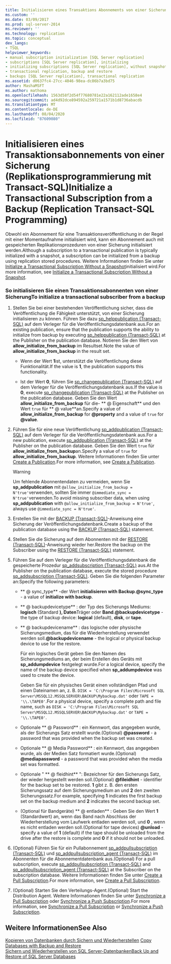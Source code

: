 ```yaml
---
title: Initialisieren eines Transaktions Abonnements von einer Sicherung (Replikations Programmierung mit Transact-SQL) | Microsoft-Dokumentation
ms.custom: ''
ms.date: 03/09/2017
ms.prod: sql-server-2014
ms.reviewer: ''
ms.technology: replication
ms.topic: conceptual
dev_langs:
- TSQL
helpviewer_keywords:
- manual subscription initialization [SQL Server replication]
- subscriptions [SQL Server replication], initializing
- initializing subscriptions [SQL Server replication], without snapshots
- transactional replication, backup and restore
- backups [SQL Server replication], transactional replication
ms.assetid: d0637fc4-27cc-4046-98ea-dc86b7a3bd75
author: MashaMSFT
ms.author: mathoma
ms.openlocfilehash: 1563d58f2d54f77680781e22a162112ade1658e4
ms.sourcegitcommit: ad4d92dce894592a259721a1571b1d8736abacdb
ms.translationtype: MT
ms.contentlocale: de-DE
ms.lasthandoff: 08/04/2020
ms.locfileid: "87609080"
---
```

# <a name="initialize-a-transactional-subscription-from-a-backup-replication-transact-sql-programming"></a><span data-ttu-id="751c4-102">Initialisieren eines Transaktionsabonnements von einer Sicherung (Replikationsprogrammierung mit Transact-SQL)</span><span class="sxs-lookup"><span data-stu-id="751c4-102">Initialize a Transactional Subscription from a Backup (Replication Transact-SQL Programming)</span></span>
  <span data-ttu-id="751c4-103">Obwohl ein Abonnement für eine Transaktionsveröffentlichung in der Regel mit einer Momentaufnahme initialisiert wird, kann ein Abonnement auch mit gespeicherten Replikationsprozeduren von einer Sicherung initialisiert werden.</span><span class="sxs-lookup"><span data-stu-id="751c4-103">Although a subscription to a transactional publication is typically initialized with a snapshot, a subscription can be initialized from a backup using replication stored procedures.</span></span> <span data-ttu-id="751c4-104">Weitere Informationen finden Sie unter [Initialize a Transactional Subscription Without a Snapshot](initialize-a-transactional-subscription-without-a-snapshot.md)initialisiert wird.</span><span class="sxs-lookup"><span data-stu-id="751c4-104">For more information, see [Initialize a Transactional Subscription Without a Snapshot](initialize-a-transactional-subscription-without-a-snapshot.md).</span></span>  
  
### <a name="to-initialize-a-transactional-subscriber-from-a-backup"></a><span data-ttu-id="751c4-105">So initialisieren Sie einen Transaktionsabonnenten von einer Sicherung</span><span class="sxs-lookup"><span data-stu-id="751c4-105">To initialize a transactional subscriber from a backup</span></span>  
  
1.  <span data-ttu-id="751c4-106">Stellen Sie bei einer bestehenden Veröffentlichung sicher, dass die Veröffentlichung die Fähigkeit unterstützt, von einer Sicherung initialisieren zu können. Führen Sie dazu [sp_helppublication &#40;Transact-SQL&#41;](/sql/relational-databases/system-stored-procedures/sp-helppublication-transact-sql) auf dem Verleger für die Veröffentlichungsdatenbank aus.</span><span class="sxs-lookup"><span data-stu-id="751c4-106">For an existing publication, ensure that the publication supports the ability to initialize from backup by executing [sp_helppublication &#40;Transact-SQL&#41;](/sql/relational-databases/system-stored-procedures/sp-helppublication-transact-sql) at the Publisher on the publication database.</span></span> <span data-ttu-id="751c4-107">Notieren Sie den Wert von **allow_initialize_from_backup** im Resultset.</span><span class="sxs-lookup"><span data-stu-id="751c4-107">Note the value of **allow_initialize_from_backup** in the result set.</span></span>  
  
    -   <span data-ttu-id="751c4-108">Wenn der Wert **1**ist, unterstützt die Veröffentlichung diese Funktionalität.</span><span class="sxs-lookup"><span data-stu-id="751c4-108">If the value is **1**, the publication supports this functionality.</span></span>  
  
    -   <span data-ttu-id="751c4-109">Ist der Wert **0**, führen Sie [sp_changepublication &#40;Transact-SQL&#41;](/sql/relational-databases/system-stored-procedures/sp-changepublication-transact-sql) auf dem Verleger für die Veröffentlichungsdatenbank aus.</span><span class="sxs-lookup"><span data-stu-id="751c4-109">If the value is **0**, execute [sp_changepublication &#40;Transact-SQL&#41;](/sql/relational-databases/system-stored-procedures/sp-changepublication-transact-sql) at the Publisher on the publication database.</span></span> <span data-ttu-id="751c4-110">Geben Sie den Wert **allow_initialize_from_backup** für die- \*\* \@ Eigenschaft\*\* und den Wert `true` für \*\* \@ value\*\*an.</span><span class="sxs-lookup"><span data-stu-id="751c4-110">Specify a value of **allow_initialize_from_backup** for **\@property** and a value of `true` for **\@value**.</span></span>  
  
2.  <span data-ttu-id="751c4-111">Führen Sie für eine neue Veröffentlichung [sp_addpublication &#40;Transact-SQL&#41;](/sql/relational-databases/system-stored-procedures/sp-addpublication-transact-sql) auf dem Verleger für die Veröffentlichungsdatenbank aus.</span><span class="sxs-lookup"><span data-stu-id="751c4-111">For a new publication, execute [sp_addpublication &#40;Transact-SQL&#41;](/sql/relational-databases/system-stored-procedures/sp-addpublication-transact-sql) at the Publisher on the publication database.</span></span> <span data-ttu-id="751c4-112">Geben Sie den Wert `true` für **allow_initialize_from_backup**an.</span><span class="sxs-lookup"><span data-stu-id="751c4-112">Specify a value of `true` for **allow_initialize_from_backup**.</span></span> <span data-ttu-id="751c4-113">Weitere Informationen finden Sie unter [Create a Publication](publish/create-a-publication.md).</span><span class="sxs-lookup"><span data-stu-id="751c4-113">For more information, see [Create a Publication](publish/create-a-publication.md).</span></span>  
  
    > [!WARNING]  
    >  <span data-ttu-id="751c4-114">Um fehlende Abonnentendaten zu vermeiden, wenn Sie **sp_addpublication** mit `@allow_initialize_from_backup = N'true'`verwenden, sollten Sie immer `@immediate_sync = N'true'`verwenden.</span><span class="sxs-lookup"><span data-stu-id="751c4-114">To avoid missing subscriber data, when using **sp_addpublication** with `@allow_initialize_from_backup = N'true'`, always use `@immediate_sync = N'true'`.</span></span>  
  
3.  <span data-ttu-id="751c4-115">Erstellen Sie mit der [BACKUP &#40;Transact-SQL&#41;](/sql/t-sql/statements/backup-transact-sql)-Anweisung eine Sicherung der Veröffentlichungsdatenbank.</span><span class="sxs-lookup"><span data-stu-id="751c4-115">Create a backup of the publication database using the [BACKUP &#40;Transact-SQL&#41;](/sql/t-sql/statements/backup-transact-sql) statement.</span></span>  
  
4.  <span data-ttu-id="751c4-116">Stellen Sie die Sicherung auf dem Abonnenten mit der [RESTORE &#40;Transact-SQL&#41;](/sql/t-sql/statements/restore-statements-transact-sql)-Anweisung wieder her.</span><span class="sxs-lookup"><span data-stu-id="751c4-116">Restore the backup on the Subscriber using the [RESTORE &#40;Transact-SQL&#41;](/sql/t-sql/statements/restore-statements-transact-sql) statement.</span></span>  
  
5.  <span data-ttu-id="751c4-117">Führen Sie auf dem Verleger für die Veröffentlichungsdatenbank die gespeicherte Prozedur [sp_addsubscription &#40;Transact-SQL&#41;](/sql/relational-databases/system-stored-procedures/sp-addsubscription-transact-sql) aus.</span><span class="sxs-lookup"><span data-stu-id="751c4-117">At the Publisher on the publication database, execute the stored procedure [sp_addsubscription &#40;Transact-SQL&#41;](/sql/relational-databases/system-stored-procedures/sp-addsubscription-transact-sql).</span></span> <span data-ttu-id="751c4-118">Geben Sie die folgenden Parameter an:</span><span class="sxs-lookup"><span data-stu-id="751c4-118">Specify the following parameters:</span></span>  
  
    -   <span data-ttu-id="751c4-119">\*\* \@ sync_type\*\* -der Wert **initialisieren with Backup**.</span><span class="sxs-lookup"><span data-stu-id="751c4-119">**\@sync_type** - a value of **initialize with backup**.</span></span>  
  
    -   <span data-ttu-id="751c4-120">\*\* \@ backupdevicetype\*\* : der Typ des Sicherungs Mediums: **logisch** (Standard **), Daten**Träger oder **Band**.</span><span class="sxs-lookup"><span data-stu-id="751c4-120">**\@backupdevicetype** - the type of backup device: **logical** (default), **disk**, or **tape**.</span></span>  
  
    -   <span data-ttu-id="751c4-121">\*\* \@ backupdevicename\*\* : das logische oder physische Sicherungsmedium, das für die Wiederherstellung verwendet werden soll.</span><span class="sxs-lookup"><span data-stu-id="751c4-121">**\@backupdevicename** - the logical or physical backup device to use for the restore.</span></span>  
  
         <span data-ttu-id="751c4-122">Für ein logisches Gerät geben Sie den Namen des Sicherungsmediums an, der beim Erstellen des Geräts mit **sp_addumpdevice** festgelegt wurde.</span><span class="sxs-lookup"><span data-stu-id="751c4-122">For a logical device, specify the name of the backup device specified when **sp_addumpdevice** was used to create the device.</span></span>  
  
         <span data-ttu-id="751c4-123">Geben Sie für ein physisches Gerät einen vollständigen Pfad und einen Dateinamen an, z. B. `DISK = 'C:\Program Files\Microsoft SQL Server\MSSQL12.MSSQLSERVER\BACKUP\Mybackup.dat'` oder `TAPE = '\\.\TAPE0'`.</span><span class="sxs-lookup"><span data-stu-id="751c4-123">For a physical device, specify a complete path and file name, such as `DISK = 'C:\Program Files\Microsoft SQL Server\MSSQL12.MSSQLSERVER\BACKUP\Mybackup.dat'` or `TAPE = '\\.\TAPE0'`.</span></span>  
  
    -   <span data-ttu-id="751c4-124">Optionale \*\* \@ Password\*\* : ein Kennwort, das angegeben wurde, als der Sicherungs Satz erstellt wurde.</span><span class="sxs-lookup"><span data-stu-id="751c4-124">(Optional) **\@password** - a password that was provided when the backup set was created.</span></span>  
  
    -   <span data-ttu-id="751c4-125">Optionale \*\* \@ Media Password\*\* : ein Kennwort, das angegeben wurde, als der Medien Satz formatiert wurde.</span><span class="sxs-lookup"><span data-stu-id="751c4-125">(Optional) **\@mediapassword** - a password that was provided when the media set was formatted.</span></span>  
  
    -   <span data-ttu-id="751c4-126">Optionale " \*\* \@ fleidhint\*\* ": Bezeichner für den Sicherungs Satz, der wieder hergestellt werden soll.</span><span class="sxs-lookup"><span data-stu-id="751c4-126">(Optional) **\@fileidhint** - identifier for the backup set to be restored.</span></span> <span data-ttu-id="751c4-127">**1** gibt z. B. den ersten Sicherungssatz auf dem Sicherungsmedium an und **2** den zweiten Sicherungssatz.</span><span class="sxs-lookup"><span data-stu-id="751c4-127">For example, specifying **1** indicates the first backup set on the backup medium and **2** indicates the second backup set.</span></span>  
  
    -   <span data-ttu-id="751c4-128">(Optional für Bandgeräte) \*\* \@ entladen\*\* : Geben Sie den Wert **1** (Standardwert) an, wenn das Band nach Abschluss der Wiederherstellung vom Laufwerk entladen werden soll, und **0** , wenn es nicht entladen werden soll.</span><span class="sxs-lookup"><span data-stu-id="751c4-128">(Optional for tape devices) **\@unload** - specify a value of **1** (default) if the tape should be unloaded from the drive after the restore is complete and **0** if it should not be unloaded.</span></span>  
  
6.  <span data-ttu-id="751c4-129">(Optional) Führen Sie für ein Pullabonnement [sp_addpullsubscription &#40;Transact-SQL&#41;](/sql/relational-databases/system-stored-procedures/sp-addpullsubscription-transact-sql) und [sp_addpullsubscription_agent &#40;Transact-SQL&#41;](/sql/relational-databases/system-stored-procedures/sp-addpullsubscription-agent-transact-sql) im Abonnenten für die Abonnementdatenbank aus.</span><span class="sxs-lookup"><span data-stu-id="751c4-129">(Optional) For a pull subscription, execute [sp_addpullsubscription &#40;Transact-SQL&#41;](/sql/relational-databases/system-stored-procedures/sp-addpullsubscription-transact-sql) and [sp_addpullsubscription_agent &#40;Transact-SQL&#41;](/sql/relational-databases/system-stored-procedures/sp-addpullsubscription-agent-transact-sql) at the Subscriber on the subscription database.</span></span> <span data-ttu-id="751c4-130">Weitere Informationen finden Sie unter [Create a Pull Subscription](create-a-pull-subscription.md).</span><span class="sxs-lookup"><span data-stu-id="751c4-130">For more information, see [Create a Pull Subscription](create-a-pull-subscription.md).</span></span>  
  
7.  <span data-ttu-id="751c4-131">(Optional) Starten Sie den Verteilungs-Agent.</span><span class="sxs-lookup"><span data-stu-id="751c4-131">(Optional) Start the Distribution Agent.</span></span> <span data-ttu-id="751c4-132">Weitere Informationen finden Sie unter [Synchronize a Pull Subscription](synchronize-a-pull-subscription.md) oder [Synchronize a Push Subscription](synchronize-a-push-subscription.md).</span><span class="sxs-lookup"><span data-stu-id="751c4-132">For more information, see [Synchronize a Pull Subscription](synchronize-a-pull-subscription.md) or [Synchronize a Push Subscription](synchronize-a-push-subscription.md).</span></span>  
  
## <a name="see-also"></a><span data-ttu-id="751c4-133">Weitere Informationen</span><span class="sxs-lookup"><span data-stu-id="751c4-133">See Also</span></span>  
 <span data-ttu-id="751c4-134">[Kopieren von Datenbanken durch Sichern und Wiederherstellen](../databases/copy-databases-with-backup-and-restore.md) </span><span class="sxs-lookup"><span data-stu-id="751c4-134">[Copy Databases with Backup and Restore](../databases/copy-databases-with-backup-and-restore.md) </span></span>  
 [<span data-ttu-id="751c4-135">Sichern und Wiederherstellen von SQL Server-Datenbanken</span><span class="sxs-lookup"><span data-stu-id="751c4-135">Back Up and Restore of SQL Server Databases</span></span>](../backup-restore/back-up-and-restore-of-sql-server-databases.md)  
  
  
